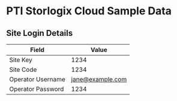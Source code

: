 # PTI Storlogix Cloud Sample Data

## Site Login Details

| Field             | Value            |
| ----------------- | ---------------- |
| Site Key          | 1234             |
| Site Code         | 1234             |
| Operator Username | jane@example.com |
| Operator Password | 1234             |
